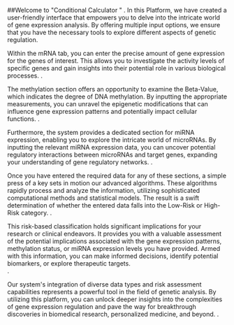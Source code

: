 
##Welcome to "Conditional Calculator " . 
In this Platform, we have created a user-friendly interface that empowers you to delve into the intricate world of gene expression analysis. By offering multiple input options, we ensure that you have the necessary tools to explore different aspects of genetic regulation.</br>

Within the mRNA tab, you can enter the precise amount of gene expression for the genes of interest. This allows you to investigate the activity levels of specific genes and gain insights into their potential role in various biological processes. .</br>

The methylation section offers an opportunity to examine the Beta-Value, which indicates the degree of DNA methylation. By inputting the appropriate measurements, you can unravel the epigenetic modifications that can influence gene expression patterns and potentially impact cellular functions. .</br>

Furthermore, the system provides a dedicated section for miRNA expression, enabling you to explore the intricate world of microRNAs. By inputting the relevant miRNA expression data, you can uncover potential regulatory interactions between microRNAs and target genes, expanding your understanding of gene regulatory networks. .</br>

Once you have entered the required data for any of these sections, a simple press of a key sets in motion our advanced algorithms. These algorithms rapidly process and analyze the information, utilizing sophisticated computational methods and statistical models. The result is a swift determination of whether the entered data falls into the Low-Risk or High-Risk category. .</br>

This risk-based classification holds significant implications for your research or clinical endeavors. It provides you with a valuable assessment of the potential implications associated with the gene expression patterns, methylation status, or miRNA expression levels you have provided. Armed with this information, you can make informed decisions, identify potential biomarkers, or explore therapeutic targets.</br>.

Our system's integration of diverse data types and risk assessment capabilities represents a powerful tool in the field of genetic analysis. By utilizing this platform, you can unlock deeper insights into the complexities of gene expression regulation and pave the way for breakthrough discoveries in biomedical research, personalized medicine, and beyond. .</br>
